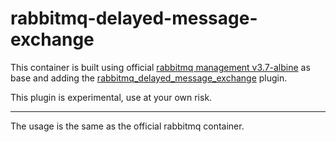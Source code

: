 # rabbitmq-delayed-message-exchange

This container is built using official [rabbitmq management v3.7-albine](https://github.com/docker-library/rabbitmq/tree/4b2b11c59ee65c2a09616b163d4572559a86bb7b/3.7/alpine/management) as base and adding the [rabbitmq_delayed_message_exchange](https://github.com/rabbitmq/rabbitmq-delayed-message-exchange) plugin.

This plugin is experimental, use at your own risk.

----------------------------------------------------------

The usage is the same as the official rabbitmq container.
